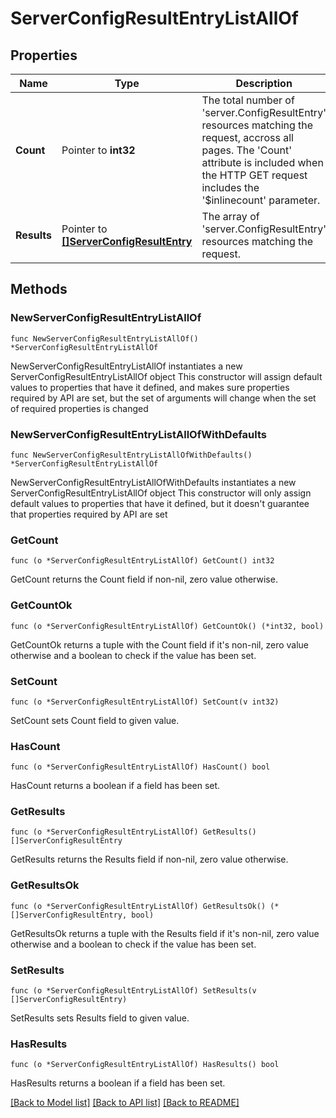 # ServerConfigResultEntryListAllOf

## Properties

Name | Type | Description | Notes
------------ | ------------- | ------------- | -------------
**Count** | Pointer to **int32** | The total number of &#39;server.ConfigResultEntry&#39; resources matching the request, accross all pages. The &#39;Count&#39; attribute is included when the HTTP GET request includes the &#39;$inlinecount&#39; parameter. | [optional] 
**Results** | Pointer to [**[]ServerConfigResultEntry**](server.ConfigResultEntry.md) | The array of &#39;server.ConfigResultEntry&#39; resources matching the request. | [optional] 

## Methods

### NewServerConfigResultEntryListAllOf

`func NewServerConfigResultEntryListAllOf() *ServerConfigResultEntryListAllOf`

NewServerConfigResultEntryListAllOf instantiates a new ServerConfigResultEntryListAllOf object
This constructor will assign default values to properties that have it defined,
and makes sure properties required by API are set, but the set of arguments
will change when the set of required properties is changed

### NewServerConfigResultEntryListAllOfWithDefaults

`func NewServerConfigResultEntryListAllOfWithDefaults() *ServerConfigResultEntryListAllOf`

NewServerConfigResultEntryListAllOfWithDefaults instantiates a new ServerConfigResultEntryListAllOf object
This constructor will only assign default values to properties that have it defined,
but it doesn't guarantee that properties required by API are set

### GetCount

`func (o *ServerConfigResultEntryListAllOf) GetCount() int32`

GetCount returns the Count field if non-nil, zero value otherwise.

### GetCountOk

`func (o *ServerConfigResultEntryListAllOf) GetCountOk() (*int32, bool)`

GetCountOk returns a tuple with the Count field if it's non-nil, zero value otherwise
and a boolean to check if the value has been set.

### SetCount

`func (o *ServerConfigResultEntryListAllOf) SetCount(v int32)`

SetCount sets Count field to given value.

### HasCount

`func (o *ServerConfigResultEntryListAllOf) HasCount() bool`

HasCount returns a boolean if a field has been set.

### GetResults

`func (o *ServerConfigResultEntryListAllOf) GetResults() []ServerConfigResultEntry`

GetResults returns the Results field if non-nil, zero value otherwise.

### GetResultsOk

`func (o *ServerConfigResultEntryListAllOf) GetResultsOk() (*[]ServerConfigResultEntry, bool)`

GetResultsOk returns a tuple with the Results field if it's non-nil, zero value otherwise
and a boolean to check if the value has been set.

### SetResults

`func (o *ServerConfigResultEntryListAllOf) SetResults(v []ServerConfigResultEntry)`

SetResults sets Results field to given value.

### HasResults

`func (o *ServerConfigResultEntryListAllOf) HasResults() bool`

HasResults returns a boolean if a field has been set.


[[Back to Model list]](../README.md#documentation-for-models) [[Back to API list]](../README.md#documentation-for-api-endpoints) [[Back to README]](../README.md)


